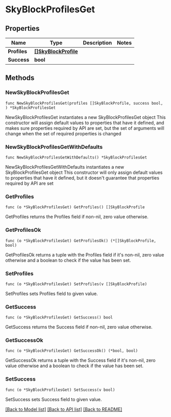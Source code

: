 # SkyBlockProfilesGet

## Properties

Name | Type | Description | Notes
------------ | ------------- | ------------- | -------------
**Profiles** | [**[]SkyBlockProfile**](SkyBlockProfile.md) |  | 
**Success** | **bool** |  | 

## Methods

### NewSkyBlockProfilesGet

`func NewSkyBlockProfilesGet(profiles []SkyBlockProfile, success bool, ) *SkyBlockProfilesGet`

NewSkyBlockProfilesGet instantiates a new SkyBlockProfilesGet object
This constructor will assign default values to properties that have it defined,
and makes sure properties required by API are set, but the set of arguments
will change when the set of required properties is changed

### NewSkyBlockProfilesGetWithDefaults

`func NewSkyBlockProfilesGetWithDefaults() *SkyBlockProfilesGet`

NewSkyBlockProfilesGetWithDefaults instantiates a new SkyBlockProfilesGet object
This constructor will only assign default values to properties that have it defined,
but it doesn't guarantee that properties required by API are set

### GetProfiles

`func (o *SkyBlockProfilesGet) GetProfiles() []SkyBlockProfile`

GetProfiles returns the Profiles field if non-nil, zero value otherwise.

### GetProfilesOk

`func (o *SkyBlockProfilesGet) GetProfilesOk() (*[]SkyBlockProfile, bool)`

GetProfilesOk returns a tuple with the Profiles field if it's non-nil, zero value otherwise
and a boolean to check if the value has been set.

### SetProfiles

`func (o *SkyBlockProfilesGet) SetProfiles(v []SkyBlockProfile)`

SetProfiles sets Profiles field to given value.


### GetSuccess

`func (o *SkyBlockProfilesGet) GetSuccess() bool`

GetSuccess returns the Success field if non-nil, zero value otherwise.

### GetSuccessOk

`func (o *SkyBlockProfilesGet) GetSuccessOk() (*bool, bool)`

GetSuccessOk returns a tuple with the Success field if it's non-nil, zero value otherwise
and a boolean to check if the value has been set.

### SetSuccess

`func (o *SkyBlockProfilesGet) SetSuccess(v bool)`

SetSuccess sets Success field to given value.



[[Back to Model list]](../README.md#documentation-for-models) [[Back to API list]](../README.md#documentation-for-api-endpoints) [[Back to README]](../README.md)


